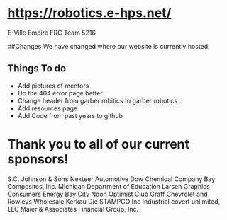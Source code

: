 # https://robotics.e-hps.net/
E-Ville Empire FRC Team 5216

##Changes
We have changed where our website is currently hosted. 


## Things To do
* Add pictures of mentors
* Do the 404 error page better
* Change header from garber robitics to garber robotics
* Add resources page
* Add Code from past years to github


# Thank you to all of our current sponsors!
S.C. Johnson & Sons
Nexteer Automotive
Dow Chemical Company
Bay Composites, Inc.
Michigan Department of Education
Larsen Graphics
Consumers Energy
Bay City Noon Optimist Club
Graff Chevrolet and Rowleys Wholesale
Kerkau
Die STAMPCO Inc
Industrial covert unlimited, LLC
Maier & Associates Financial Group, Inc.

